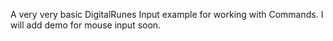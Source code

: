 A very very basic DigitalRunes Input example for working with Commands. I will add demo for mouse input soon.